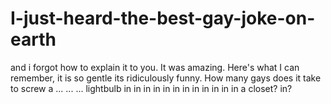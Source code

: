 # I-just-heard-the-best-gay-joke-on-earth
and i forgot how to explain it to you. It was amazing. Here's what I can remember, it is so gentle its ridiculously funny. How many gays does it take to screw a ... ... ... lightbulb in in in in in in in in in in in in a closet? in?
